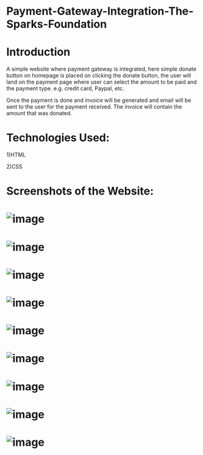 # Payment-Gateway-Integration-The-Sparks-Foundation
# Introduction

A simple website where payment gateway is integrated, here simple donate button on homepage is placed on clicking the donate button, the user will land on the payment page where user can select the amount to be paid and the payment type. e.g. credit card, Paypal, etc.

Once the payment is done and invoice will be generated and email will be sent to the user for the payment received. The invoice will contain the amount that was donated.
# Technologies Used:
 1)HTML
 
 2)CSS
# Screenshots of the Website:
# ![image](https://user-images.githubusercontent.com/93476373/226625507-83bc2363-9efe-43fe-8f28-b6af2f16787b.png)
# ![image](https://user-images.githubusercontent.com/93476373/226625523-d9df51b8-167b-477a-af3c-04709289f1ed.png)
# ![image](https://user-images.githubusercontent.com/93476373/226625552-4f9a2dc5-ca9c-494c-a9e0-bfd4e796bc39.png)
# ![image](https://user-images.githubusercontent.com/93476373/226625600-79f5d8fe-8e56-45b4-aa91-4717bf6fb34c.png)
# ![image](https://user-images.githubusercontent.com/93476373/226626368-a988db79-445b-4bb4-a373-ebd09c778929.png)
# ![image](https://user-images.githubusercontent.com/93476373/226626414-f416832b-7bda-4540-8661-49eaa056b7ca.png)
# ![image](https://user-images.githubusercontent.com/93476373/226626429-698563e4-e2ed-4974-bd82-bf95bb407360.png)
# ![image](https://user-images.githubusercontent.com/93476373/226628211-02af6647-80a3-40b5-8757-b4d19066b891.png)
# ![image](https://user-images.githubusercontent.com/93476373/226628290-2c1cd259-013d-433e-b410-b5402d0b1f34.png)
